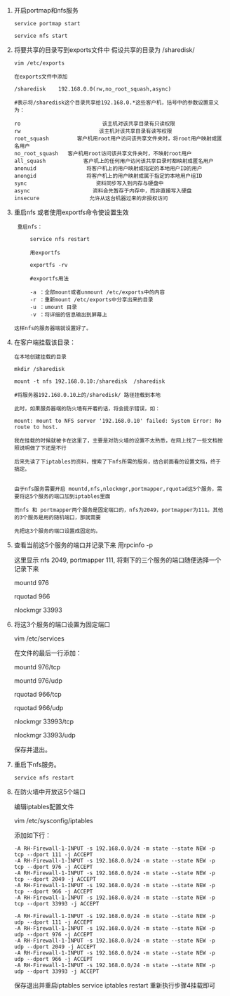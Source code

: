 1. 开启portmap和nfs服务      

   ```shell
   service portmap start      
   
   service nfs start
   ```

2. 将要共享的目录写到exports文件中 假设共享的目录为 /sharedisk/     

   ```
   vim /etc/exports
   
   在exports文件中添加
   
   /sharedisk    192.168.0.0(rw,no_root_squash,async)
   
   #表示将/sharedisk这个目录共享给192.168.0.*这些客户机，括号中的参数设置意义为：
   
   ro                          该主机对该共享目录有只读权限
   rw                         该主机对该共享目录有读写权限
   root_squash         客户机用root用户访问该共享文件夹时，将root用户映射成匿名用户
   no_root_squash   客户机用root访问该共享文件夹时，不映射root用户
   all_squash            客户机上的任何用户访问该共享目录时都映射成匿名用户
   anonuid                将客户机上的用户映射成指定的本地用户ID的用户
   anongid                将客户机上的用户映射成属于指定的本地用户组ID
   sync                      资料同步写入到内存与硬盘中
   async                    资料会先暂存于内存中，而非直接写入硬盘
   insecure                允许从这台机器过来的非授权访问
   ```

3. 重启nfs 或者使用exportfs命令使设置生效      

   ````
    重启nfs：
   
        service nfs restart
   
        用exportfs
   
        exportfs -rv
   
        #exportfs用法
   
        -a ：全部mount或者unmount /etc/exports中的内容 
        -r ：重新mount /etc/exports中分享出来的目录
        -u ：umount 目录
        -v ：将详细的信息输出到屏幕上
   
   这样nfs的服务器端就设置好了。
   ````

4. 在客户端挂载该目录：      

   ```
   在本地创建挂载的目录
   
   mkdir /sharedisk
   
   mount -t nfs 192.168.0.10:/sharedisk  /sharedisk
   
   #将服务器192.168.0.10上的/sharedisk/ 路径挂载到本地
   
   此时，如果服务器端的防火墙有开着的话，将会提示错误，如：
   
   mount: mount to NFS server '192.168.0.10' failed: System Error: No route to host.
   
   我在挂载的时候就被卡在这里了，主要是对防火墙的设置不太熟悉，在网上找了一些文档按照说明做了下还是不行
   
   后来先读了下iptables的资料，搜索了下nfs所需的服务，结合前面看的设置文档，终于搞定。
   
   
   由于nfs服务需要开启 mountd,nfs,nlockmgr,portmapper,rquotad这5个服务，需要将这5个服务的端口加到iptables里面
   
   而nfs 和 portmapper两个服务是固定端口的，nfs为2049，portmapper为111。其他的3个服务是用的随机端口，那就需要
   
   先把这3个服务的端口设置成固定的。
   ```

5. 查看当前这5个服务的端口并记录下来 用rpcinfo -p 

   这里显示 nfs  2049, portmapper  111, 将剩下的三个服务的端口随便选择一个记录下来

    mountd  976 

   rquotad  966 

   nlockmgr  33993 

6. 将这3个服务的端口设置为固定端口     

    vim  /etc/services      

   在文件的最后一行添加：      

   mountd  976/tcp      

   mountd  976/udp      

   rquotad  966/tcp     

   rquotad  966/udp      

   nlockmgr 33993/tcp      

   nlockmgr 33993/udp      

   保存并退出。 

7. 重启下nfs服务。  

   ```shell
   service nfs restart
   ```

8. 在防火墙中开放这5个端口      

   编辑iptables配置文件       

   vim /etc/sysconfig/iptables      

   添加如下行： 

   ```shell
   -A RH-Firewall-1-INPUT -s 192.168.0.0/24 -m state --state NEW -p tcp --dport 111 -j ACCEPT
   -A RH-Firewall-1-INPUT -s 192.168.0.0/24 -m state --state NEW -p tcp --dport 976 -j ACCEPT
   -A RH-Firewall-1-INPUT -s 192.168.0.0/24 -m state --state NEW -p tcp --dport 2049 -j ACCEPT
   -A RH-Firewall-1-INPUT -s 192.168.0.0/24 -m state --state NEW -p tcp --dport 966 -j ACCEPT
   -A RH-Firewall-1-INPUT -s 192.168.0.0/24 -m state --state NEW -p tcp --dport 33993 -j ACCEPT
   
   -A RH-Firewall-1-INPUT -s 192.168.0.0/24 -m state --state NEW -p udp --dport 111 -j ACCEPT
   -A RH-Firewall-1-INPUT -s 192.168.0.0/24 -m state --state NEW -p udp --dport 976 -j ACCEPT
   -A RH-Firewall-1-INPUT -s 192.168.0.0/24 -m state --state NEW -p udp --dport 2049 -j ACCEPT
   -A RH-Firewall-1-INPUT -s 192.168.0.0/24 -m state --state NEW -p udp --dport 966 -j ACCEPT
   -A RH-Firewall-1-INPUT -s 192.168.0.0/24 -m state --state NEW -p udp --dport 33993 -j ACCEPT
   
   ```



    保存退出并重启iptables service iptables restart 重新执行步骤4挂载即可